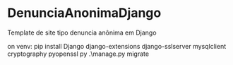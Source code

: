 # DenunciaAnonimaDjango
 Template de site tipo denuncia anônima em Django

on venv:
pip install Django django-extensions django-sslserver mysqlclient cryptography pyopenssl
py .\manage.py migrate